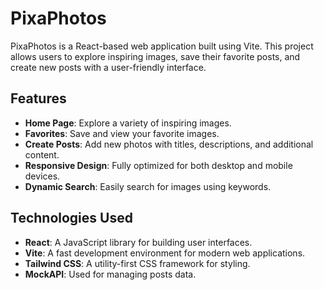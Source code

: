 # PixaPhotos

PixaPhotos is a React-based web application built using Vite. This project allows users to explore inspiring images, save their favorite posts, and create new posts with a user-friendly interface.

## Features

- **Home Page**: Explore a variety of inspiring images.
- **Favorites**: Save and view your favorite images.
- **Create Posts**: Add new photos with titles, descriptions, and additional content.
- **Responsive Design**: Fully optimized for both desktop and mobile devices.
- **Dynamic Search**: Easily search for images using keywords.

## Technologies Used

- **React**: A JavaScript library for building user interfaces.
- **Vite**: A fast development environment for modern web applications.
- **Tailwind CSS**: A utility-first CSS framework for styling.
- **MockAPI**: Used for managing posts data.

